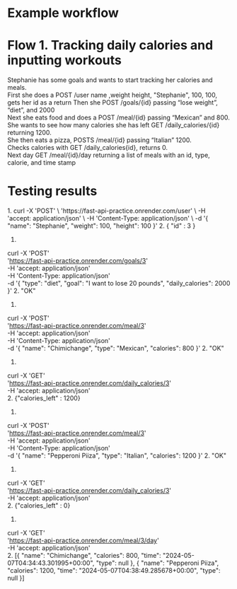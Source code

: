 # Example workflow
# Flow 1. Tracking daily calories and inputting workouts
Stephanie has some goals and wants to start tracking her calories and meals. <br />
First she does a POST /user name ,weight height, "Stephanie", 100, 100, gets her id as a return
Then she POST /goals/{id} passing “lose weight”, “diet”,  and 2000<br />
Next she eats food and does a POST /meal/{id} passing “Mexican” and 800.<br />
She wants to see how many calories she has left GET /daily_calories/{id} returning 1200.<br />
She then eats a pizza, POSTS /meal/{id} passing “Italian” 1200. <br />
Checks calories with GET /daily_calories{id}, returns 0. <br />
Next day GET /meal/{id}/day returning a list of meals with an id, type, calorie, and time stamp<br />

# Testing results
<Repeated for each step of the workflow>
1. 
curl -X 'POST' \
  'https://fast-api-practice.onrender.com/user' \
  -H 'accept: application/json' \
  -H 'Content-Type: application/json' \
  -d '{
    "name": "Stephanie",
    "weight": 100,
    "height": 100
  }'
2. 
{
  "id" : 3
}


1. 
curl -X 'POST' \
  'https://fast-api-practice.onrender.com/goals/3' \
  -H 'accept: application/json' \
  -H 'Content-Type: application/json' \
  -d '{
    "type": "diet",
    "goal": "I want to lose 20 pounds",
    "daily_calories": 2000
  }'
2. 
  "OK"


1. 
curl -X 'POST' \
  'https://fast-api-practice.onrender.com/meal/3' \
  -H 'accept: application/json' \
  -H 'Content-Type: application/json' \
  -d '{
    "name": "Chimichange",
    "type": "Mexican",
    "calories": 800
  }'
2. 
  "OK"


1. 
curl -X 'GET' \
  'https://fast-api-practice.onrender.com/daily_calories/3' \
  -H 'accept: application/json' \
2. 
  {"calories_left" : 1200}


1. 
curl -X 'POST' \
  'https://fast-api-practice.onrender.com/meal/3' \
  -H 'accept: application/json' \
  -H 'Content-Type: application/json' \
  -d '{
    "name": "Pepperoni Piiza",
    "type": "Italian",
    "calories": 1200
  }'
2. 
  "OK"


1. 
curl -X 'GET' \
  'https://fast-api-practice.onrender.com/daily_calories/3' \
  -H 'accept: application/json' \
2. 
  {"calories_left" : 0}

1. 
curl -X 'GET' \
  'https://fast-api-practice.onrender.com/meal/3/day' \
  -H 'accept: application/json' \
2. 
  [{
    "name": "Chimichange",
    "calories": 800,
    "time": "2024-05-07T04:34:43.301995+00:00",
    "type": null
}, {
    "name": "Pepperoni Piiza",
    "calories": 1200,
    "time": "2024-05-07T04:38:49.285678+00:00",
    "type": null
}]